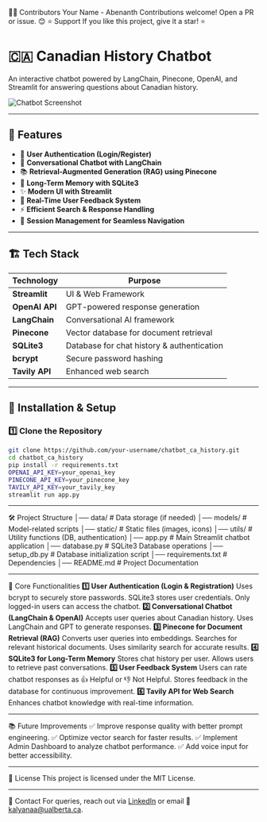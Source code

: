 👨‍💻 Contributors
Your Name - Abenanth
Contributions welcome! Open a PR or issue. 😊
⭐ Support
If you like this project, give it a star! ⭐


# 🇨🇦 Canadian History Chatbot

An interactive chatbot powered by LangChain, Pinecone, OpenAI, and Streamlit for answering questions about Canadian history.

![Chatbot Screenshot](https://via.placeholder.com/800x400?text=Chatbot+UI+Preview)

---

## 📌 Features
- 🔐 **User Authentication (Login/Register)**
- 💬 **Conversational Chatbot with LangChain**
- 📚 **Retrieval-Augmented Generation (RAG) using Pinecone**
- 🧠 **Long-Term Memory with SQLite3**
- ✨ **Modern UI with Streamlit**
- 🎯 **Real-Time User Feedback System**
- ⚡ **Efficient Search & Response Handling**
- 🔄 **Session Management for Seamless Navigation**

---

## 🏗 Tech Stack
| Technology    | Purpose |
|--------------|---------|
| **Streamlit**  | UI & Web Framework |
| **OpenAI API** | GPT-powered response generation |
| **LangChain**  | Conversational AI framework |
| **Pinecone**   | Vector database for document retrieval |
| **SQLite3**    | Database for chat history & authentication |
| **bcrypt**     | Secure password hashing |
| **Tavily API** | Enhanced web search |

---

## 🚀 Installation & Setup
### 1️⃣ Clone the Repository
```bash
git clone https://github.com/your-username/chatbot_ca_history.git
cd chatbot_ca_history
pip install -r requirements.txt
OPENAI_API_KEY=your_openai_key
PINECONE_API_KEY=your_pinecone_key
TAVILY_API_KEY=your_tavily_key
streamlit run app.py
```
--------------------------------------------------------------------------------

🛠 Project Structure
│── data/                          # Data storage (if needed)
│── models/                        # Model-related scripts
│── static/                        # Static files (images, icons)
│── utils/                         # Utility functions (DB, authentication)
│── app.py                          # Main Streamlit chatbot application
│── database.py                     # SQLite3 Database operations
│── setup_db.py                     # Database initialization script
│── requirements.txt                 # Dependencies
│── README.md                        # Project Documentation

-------------------------------------------------------------------------------

🔑 Core Functionalities
**1️⃣ User Authentication (Login & Registration)**
Uses bcrypt to securely store passwords.
SQLite3 stores user credentials.
Only logged-in users can access the chatbot.
**2️⃣ Conversational Chatbot (LangChain & OpenAI)**
Accepts user queries about Canadian history.
Uses LangChain and GPT to generate responses.
**3️⃣ Pinecone for Document Retrieval (RAG)**
Converts user queries into embeddings.
Searches for relevant historical documents.
Uses similarity search for accurate results.
**4️⃣ SQLite3 for Long-Term Memory**
Stores chat history per user.
Allows users to retrieve past conversations.
**5️⃣ User Feedback System**
Users can rate chatbot responses as 👍 Helpful or 👎 Not Helpful.
Stores feedback in the database for continuous improvement.
**6️⃣ Tavily API for Web Search**
Enhances chatbot knowledge with real-time information.

---------------------------------------------------------------------------------

📚 Future Improvements
✅ Improve response quality with better prompt engineering.
✅ Optimize vector search for faster results.
✅ Implement Admin Dashboard to analyze chatbot performance.
✅ Add voice input for better accessibility.

----------------------------------------------------------------------------------

📜 License
This project is licensed under the MIT License.

----------------------------------------------------------------------------------

📩 Contact
For queries, reach out via [LinkedIn](https://www.linkedin.com/in/kalyanaabenanthg/) or email 📧 kalyanaa@ualberta.ca.
